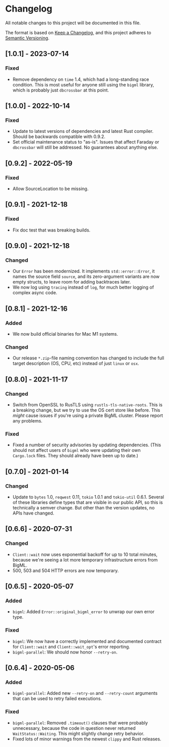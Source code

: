 # Changelog

All notable changes to this project will be documented in this file.

The format is based on [Keep a Changelog](https://keepachangelog.com/en/1.0.0/), and this project adheres to [Semantic Versioning](https://semver.org/spec/v2.0.0.html).

## [1.0.1] - 2023-07-14

### Fixed

- Remove dependency on `time` 1.4, which had a long-standing race condition. This is most useful for anyone still using the `bigml` library, which is probably just `dbcrossbar` at this point.

## [1.0.0] - 2022-10-14

### Fixed

- Update to latest versions of dependencies and latest Rust compiler. Should be backwards compatible with 0.9.2.
- Set official maintenance status to "as-is". Issues that affect Faraday or `dbcrossbar` will still be addressed. No guarantees about anything else.

## [0.9.2] - 2022-05-19

### Fixed

- Allow SourceLocation to be missing.

## [0.9.1] - 2021-12-18

### Fixed

- Fix doc test that was breaking builds.

## [0.9.0] - 2021-12-18

### Changed

- Our `Error` has been modernized. It implements `std::error::Error`, it names the source field `source`, and its zero-argument variants are now empty structs, to leave room for adding backtraces later.
- We now log using `tracing` instead of `log`, for much better logging of complex async code.

## [0.8.1] - 2021-12-16

### Added

- We now build official binaries for Mac M1 systems.

### Changed

- Our release `*.zip`-file naming convention has changed to include the full target description (OS, CPU, etc) instead of just `linux` or `osx`.

## [0.8.0] - 2021-11-17

### Changed

- Switch from OpenSSL to RusTLS using `rustls-tls-native-roots`. This is a breaking change, but we try to use the OS cert store like before. This _might_ cause issues if you're using a private BigML cluster. Please report any problems.

### Fixed

- Fixed a number of security advisories by updating dependencies. (This should not affect users of `bigml` who were updating their own `Cargo.lock` files. They should already have been up to date.)

## [0.7.0] - 2021-01-14

### Changed

- Update to `bytes` 1.0, `reqwest` 0.11, `tokio` 1.0.1 and `tokio-util` 0.6.1. Several of these libraries define types that are visible in our public API, so this is technically a semver change. But other than the version updates, no APIs have changed.

## [0.6.6] - 2020-07-31

### Changed

- `Client::wait` now uses exponential backoff for up to 10 total minutes, because we're seeing a lot more temporary infrastructure errors from BigML.
- 500, 503 and 504 HTTP errors are now temporary.

## [0.6.5] - 2020-05-07

### Added

- `bigml`: Added `Error::original_bigml_error` to unwrap our own error type.

### Fixed

- `bigml`: We now have a correctly implemented and documented contract for `Client::wait` and `Client::wait_opt`'s error reporting.
- `bigml-parallel`: We should now honor `--retry-on`.

## [0.6.4] - 2020-05-06

### Added

- `bigml-parallel`: Added new `--retry-on` and `--retry-count` arguments that can be used to retry failed executions.

### Fixed

- `bigml-parallel`: Removed `.timeout()` clauses that were probably unnecessary, because the code in question never returned `WaitStatus::Waiting`. This might slightly change retry behavior.
- Fixed lots of minor warnings from the newest `clippy` and Rust releases.
